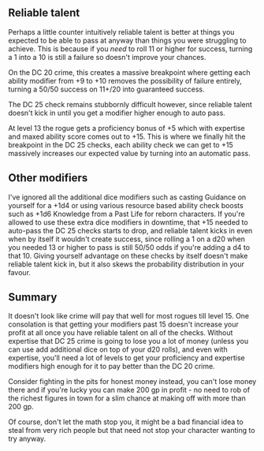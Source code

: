 ## Reliable talent

Perhaps a little counter intuitively reliable talent is better at things you expected to be able to pass at anyway than things you were struggling to achieve. This is because if you *need* to roll 11 or higher for success, turning a 1 into a 10 is still a failure so doesn't improve your chances.

On the DC 20 crime, this creates a massive breakpoint where getting each ability modifier from +9 to +10 removes the possibility of failure entirely, turning a 50/50 success on 11+/20 into guaranteed success.

The DC 25 check remains stubbornly difficult however, since reliable talent doesn't kick in until you get a modifier higher enough to auto pass.

At level 13 the rogue gets a proficiency bonus of +5 which with expertise and maxed ability score comes out to +15. This is where we finally hit the breakpoint in the DC 25 checks, each ability check we can get to +15 massively increases our expected value by turning into an automatic pass.

## Other modifiers

I've ignored all the additional dice modifiers such as casting Guidance on yourself for a +1d4 or using various resource based ability check boosts such as +1d6 Knowledge from a Past Life for reborn characters. If you're allowed to use these extra dice modifiers in downtime, that +15 needed to auto-pass the DC 25 checks starts to drop, and reliable talent kicks in even when by itself it wouldn't create success, since rolling a 1 on a d20 when you needed 13 or higher to pass is still 50/50 odds if you're adding a d4 to that 10.
Giving yourself advantage on these checks by itself doesn't make reliable talent kick in, but it also skews the probability distribution in your favour.

## Summary

It doesn't look like crime will pay that well for most rogues till level 15. One consolation is that getting your modifiers past 15 doesn't increase your profit at all once you have reliable talent on all of the checks. Without expertise that DC 25 crime is going to lose you a lot of money (unless you can use add additional dice on top of your d20 rolls), and even with expertise, you'll need a lot of levels to get your proficiency and expertise modifiers high enough for it to pay better than the DC 20 crime.

Consider fighting in the pits for honest money instead, you can't lose money there and if you're lucky you can make 200 gp in profit - no need to rob of the richest figures in town for a slim chance at making off with more than 200 gp.

Of course, don't let the math stop you, it might be a bad financial idea to steal from very rich people but that need not stop your character wanting to try anyway.
